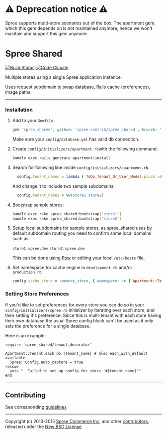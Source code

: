 # ⚠️ Deprecation notice ⚠️

Spree supports multi-store scenarios out of the box. The apartment gem, which this gem depends on is not maintained anymore, hence we won't maintain and support this gem anymore.

# Spree Shared

[![Build Status](https://travis-ci.org/spree-contrib/spree_shared.svg?branch=master)](https://travis-ci.org/spree-contrib/spree_shared)
[![Code Climate](https://codeclimate.com/github/spree-contrib/spree_shared/badges/gpa.svg)](https://codeclimate.com/github/spree-contrib/spree_shared)

Multiple stores using a single Spree application instance.

Uses request subdomain to swap database, Rails cache (preferences), image paths.

---

### Installation

1. Add to your `Gemfile`:

    ```ruby
    gem 'spree_shared', github: 'spree-contrib/spree_shared', branch: 'master'
    ```

    Make sure your `config/database.yml` has valid db connection.

2. Create `config/initializers/apartment.rb`with the following command:

    ```bash
    bundle exec rails generate apartment:install
    ```

3. Search for following line inside `config/initializers/apartment.rb`:

    ```ruby
      config.tenant_names = lambda { ToDo_Tenant_Or_User_Model.pluck :database }
    ```

    And change it to include two sample subdomains:

    ```ruby
      config.tenant_names = %w(store1 store2)
    ```

4. Bootstrap sample stores:

    ```bash
    bundle exec rake spree_shared:bootstrap['store1']
    bundle exec rake spree_shared:bootstrap['store2']
    ```

5. Setup local subdomains for sample stores, as spree_shared uses by default subdomain routing you need to confirm some local domains such as:

    `store1.spree.dev`
    `store2.spree.dev`
    
    This can be done using [Pow][4] or editing your local `/etc/hosts` file.

6. Set namespace for cache engine in `development.rb` and/or `production.rb`

    ```ruby
    config.cache_store = :memory_store, { namespace: -> { Apartment::Tenant.current } }
    ```

### Setting Store Preferences

If you'd like to set preferences for every store you can do so in your `config/initializers/spree.rb` initializer by iterating over each store, and then setting it's preference.  Since this is multi-tenant with each store having their own database the usual Spree.config block can't be used as it only sets the preference for a single database.

Here is an example:

```
require 'spree_shared/tenant_decorator'

Apartment::Tenant.each do |tenant_name| # also each_with_default available
  Spree::Config.auto_capture = true
rescue
  puts "  Failed to set up config for store '#{tenant_name}'"
end
```

---

## Contributing

See corresponding [guidelines][5]

---

Copyright (c) 2013-2015 [Spree Commerce Inc][1], and other [contributors][2], released under the [New BSD License][3]

[1]: https://github.com/spree/spree
[2]: https://github.com/spree-contrib/spree_shared/graphs/contributors
[3]: https://github.com/spree-contrib/spree_shared/blob/master/LICENSE.md
[4]: http://pow.cx
[5]: https://github.com/spree-contrib/spree_shared/blob/master/CONTRIBUTING.md
